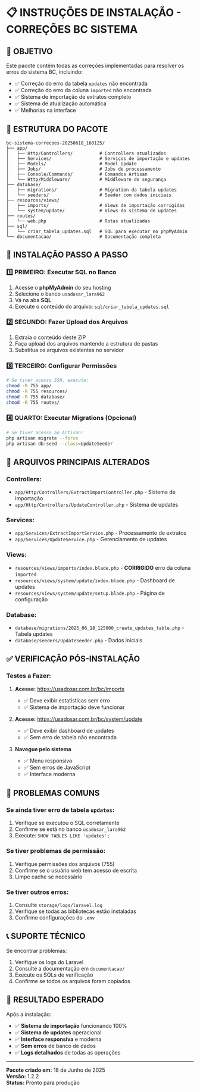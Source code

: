 # 📋 INSTRUÇÕES DE INSTALAÇÃO - CORREÇÕES BC SISTEMA

## 🎯 **OBJETIVO**
Este pacote contém todas as correções implementadas para resolver os erros do sistema BC, incluindo:
- ✅ Correção do erro da tabela `updates` não encontrada
- ✅ Correção do erro da coluna `imported` não encontrada
- ✅ Sistema de importação de extratos completo
- ✅ Sistema de atualização automática
- ✅ Melhorias na interface

## 📁 **ESTRUTURA DO PACOTE**

```
bc-sistema-correcoes-20250618_160125/
├── app/
│   ├── Http/Controllers/          # Controllers atualizados
│   ├── Services/                  # Serviços de importação e updates
│   ├── Models/                    # Model Update
│   ├── Jobs/                      # Jobs de processamento
│   ├── Console/Commands/          # Comandos Artisan
│   └── Http/Middleware/           # Middleware de segurança
├── database/
│   ├── migrations/                # Migration da tabela updates
│   └── seeders/                   # Seeder com dados iniciais
├── resources/views/
│   ├── imports/                   # Views de importação corrigidas
│   └── system/update/             # Views do sistema de updates
├── routes/
│   └── web.php                    # Rotas atualizadas
├── sql/
│   └── criar_tabela_updates.sql   # SQL para executar no phpMyAdmin
└── documentacao/                  # Documentação completa
```

## 🚀 **INSTALAÇÃO PASSO A PASSO**

### 1️⃣ **PRIMEIRO: Executar SQL no Banco**
1. Acesse o **phpMyAdmin** do seu hosting
2. Selecione o banco `usadosar_lara962`
3. Vá na aba **SQL**
4. Execute o conteúdo do arquivo: `sql/criar_tabela_updates.sql`

### 2️⃣ **SEGUNDO: Fazer Upload dos Arquivos**
1. Extraia o conteúdo deste ZIP
2. Faça upload dos arquivos mantendo a estrutura de pastas
3. Substitua os arquivos existentes no servidor

### 3️⃣ **TERCEIRO: Configurar Permissões**
```bash
# Se tiver acesso SSH, execute:
chmod -R 755 app/
chmod -R 755 resources/
chmod -R 755 database/
chmod -R 755 routes/
```

### 4️⃣ **QUARTO: Executar Migrations (Opcional)**
```bash
# Se tiver acesso ao Artisan:
php artisan migrate --force
php artisan db:seed --class=UpdateSeeder
```

## 🔧 **ARQUIVOS PRINCIPAIS ALTERADOS**

### Controllers:
- `app/Http/Controllers/ExtractImportController.php` - Sistema de importação
- `app/Http/Controllers/UpdateController.php` - Sistema de updates

### Services:
- `app/Services/ExtractImportService.php` - Processamento de extratos
- `app/Services/UpdateService.php` - Gerenciamento de updates

### Views:
- `resources/views/imports/index.blade.php` - **CORRIGIDO** erro da coluna `imported`
- `resources/views/system/update/index.blade.php` - Dashboard de updates
- `resources/views/system/update/setup.blade.php` - Página de configuração

### Database:
- `database/migrations/2025_06_18_125000_create_updates_table.php` - Tabela updates
- `database/seeders/UpdateSeeder.php` - Dados iniciais

## ✅ **VERIFICAÇÃO PÓS-INSTALAÇÃO**

### Testes a Fazer:
1. **Acesse:** https://usadosar.com.br/bc/imports
   - ✅ Deve exibir estatísticas sem erro
   - ✅ Sistema de importação deve funcionar

2. **Acesse:** https://usadosar.com.br/bc/system/update
   - ✅ Deve exibir dashboard de updates
   - ✅ Sem erro de tabela não encontrada

3. **Navegue pelo sistema**
   - ✅ Menu responsivo
   - ✅ Sem erros de JavaScript
   - ✅ Interface moderna

## 🔴 **PROBLEMAS COMUNS**

### Se ainda tiver erro de tabela `updates`:
1. Verifique se executou o SQL corretamente
2. Confirme se está no banco `usadosar_lara962`
3. Execute: `SHOW TABLES LIKE 'updates';`

### Se tiver problemas de permissão:
1. Verifique permissões dos arquivos (755)
2. Confirme se o usuário web tem acesso de escrita
3. Limpe cache se necessário

### Se tiver outros erros:
1. Consulte `storage/logs/laravel.log`
2. Verifique se todas as bibliotecas estão instaladas
3. Confirme configurações do `.env`

## 📞 **SUPORTE TÉCNICO**

Se encontrar problemas:
1. Verifique os logs do Laravel
2. Consulte a documentação em `documentacao/`
3. Execute os SQLs de verificação
4. Confirme se todos os arquivos foram copiados

## 🎉 **RESULTADO ESPERADO**

Após a instalação:
- ✅ **Sistema de importação** funcionando 100%
- ✅ **Sistema de updates** operacional
- ✅ **Interface responsiva** e moderna
- ✅ **Sem erros** de banco de dados
- ✅ **Logs detalhados** de todas as operações

---
**Pacote criado em:** 18 de Junho de 2025  
**Versão:** 1.2.2  
**Status:** Pronto para produção
